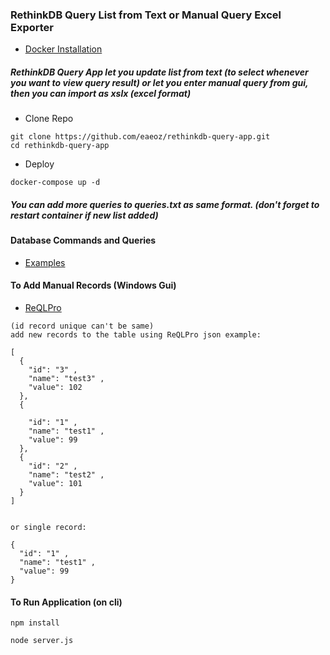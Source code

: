 ### RethinkDB Query List from Text or Manual Query Excel Exporter

- [Docker Installation](https://hub.docker.com/r/eaeoz/rethinkdb-query-app)

##### RethinkDB Query App let you update list from text (to select whenever you want to view query result) or let you enter manual query from gui, then you can import as xslx (excel format)

- Clone Repo

```
git clone https://github.com/eaeoz/rethinkdb-query-app.git
cd rethinkdb-query-app
```

- Deploy

`docker-compose up -d`

##### You can add more queries to queries.txt as same format. (don't forget to restart container if new list added)

#### Database Commands and Queries

- [Examples](https://rethinkdb.com/docs/cookbook/javascript/)

#### To Add Manual Records (Windows Gui)

- [ReQLPro](https://github.com/codehangar/reqlpro/releases)

```
(id record unique can't be same)
add new records to the table using ReQLPro json example:

[
  {
    "id": "3" ,
    "name": "test3" ,
    "value": 102
  },
  {

    "id": "1" ,
    "name": "test1" ,
    "value": 99
  },
  {
    "id": "2" ,
    "name": "test2" ,
    "value": 101
  }
]


or single record:

{
  "id": "1" ,
  "name": "test1" ,
  "value": 99
}

```

#### To Run Application (on cli)

`npm install`

`node server.js`
